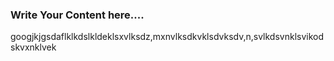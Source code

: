 ### Write Your Content here....

googjkjgsdaflklkdslkldeklsxvlksdz,mxnvlksdkvklsdvksdv,n,svlkdsvnklsvikodskvxnklvek